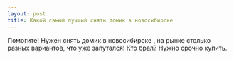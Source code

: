 ```yaml
---
layout: post 
title: Какой самый лучший снять домик в новосибирске 
--- 
```

Помогите! Нужен снять домик в новосибирске , на рынке столько разных вариантов, что уже запутался! Кто брал? Нужно срочно купить.